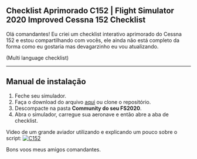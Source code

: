## Checklist Aprimorado C152 | Flight Simulator 2020 Improved Cessna 152 Checklist

Olá comandantes!
Eu criei um checklist interativo aprimorado do Cessna 152 e estou compartilhando com vocês, ele ainda não está completo da forma como eu gostaria mas devagarzinho eu vou atualizando.

(Multi language checklist)
________________

## Manual de instalação

 1. Feche seu simulador.
 2. Faça o download do arquivo [aqui](https://github.com/fcamargo10/checklist-c152-fc/releases/tag/1.0) ou clone o repositório.
 3. Descompacte na pasta **Community do seu FS2020**. 
 4. Abra o simulador, carregue sua aeronave e então abre a aba de checklist.
 
 Video de um grande aviador utilizando e explicando um pouco sobre o script:
 [![C152](https://img.youtube.com/vi/GKFDYYvy3U/0.jpg)](https://www.youtube.com/watch?v=GKFDYYvy3U)

Bons voos meus amigos comandantes.

